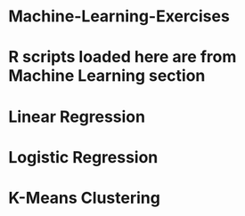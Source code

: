 # Machine-Learning-Exercises

# R scripts loaded here are from Machine Learning section
  # Linear Regression
  # Logistic Regression
  # K-Means Clustering
